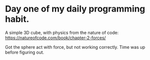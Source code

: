 # Day one of my daily programming habit.

A simple 3D cube, with physics from the nature of code: https://natureofcode.com/book/chapter-2-forces/

Got the sphere act with force, but not working correctly. Time was up before figuring out.
